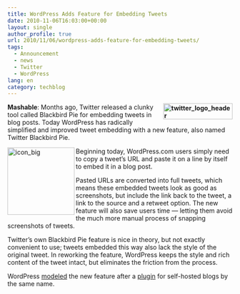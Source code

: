 ```yaml
---
title: WordPress Adds Feature for Embedding Tweets
date: 2010-11-06T16:03:00+00:00
layout: single
author_profile: true
url: 2010/11/06/wordpress-adds-feature-for-embedding-tweets/
tags:
  - Announcement
  - news
  - Twitter
  - WordPress
lang: en
category: techblog
---
```

**[<img title="twitter_logo_header" border="0" alt="twitter_logo_header" align="right" src="http://lh4.ggpht.com/_vaUVXcmC3OI/TNV1PjBYkjI/AAAAAAAADFM/EAmYfhf0D60/twitter_logo_header_thumb%5B1%5D.png?imgmax=800" width="155" height="36" />](http://lh5.ggpht.com/_vaUVXcmC3OI/TNV1NY2OnyI/AAAAAAAADFI/pTtT0Fc1OAg/s1600-h/twitter_logo_header%5B3%5D.png)Mashable**: Months ago, Twitter released a clunky tool called Blackbird Pie for embedding tweets in blog posts. Today WordPress has radically simplified and improved tweet embedding with a new feature, also named Twitter Blackbird Pie. 

[<img title="icon_big" border="0" alt="icon_big" align="left" src="http://lh5.ggpht.com/_vaUVXcmC3OI/TNV1Ub76LtI/AAAAAAAADFU/5IlXuTkm1g4/icon_big_thumb%5B8%5D.png?imgmax=800" width="150" height="151" />](http://lh6.ggpht.com/_vaUVXcmC3OI/TNV1R-QlcdI/AAAAAAAADFQ/_Ma5CozoTao/s1600-h/icon_big%5B5%5D.png)Beginning today, WordPress.com users simply need to copy a tweet’s URL and paste it on a line by itself to embed it in a blog post.

Pasted URLs are converted into full tweets, which means these embedded tweets look as good as screenshots, but include the link back to the tweet, a link to the source and a retweet option. The new feature will also save users time — letting them avoid the much more manual process of snapping screenshots of tweets.

Twitter’s own Blackbird Pie feature is nice in theory, but not exactly convenient to use; tweets embedded this way also lack the style of the original tweet. In reworking the feature, WordPress keeps the style and rich content of the tweet intact, but eliminates the friction from the process.

WordPress [modeled](http://en.blog.wordpress.com/2010/11/05/bring-tweets-to-your-content/) the new feature after a [plugin](http://wordpress.org/extend/plugins/twitter-blackbird-pie/screenshots/) for self-hosted blogs by the same name.